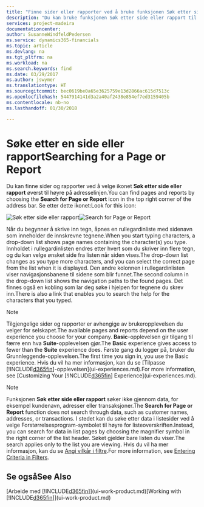 ```yaml
---
title: "Finne sider eller rapporter ved å bruke funksjonen Søk etter side eller rapport | Microsoft-dokumentasjon"
description: "Du kan bruke funksjonen Søk etter side eller rapport til å finne sider og rapporter i Finance and Operations, Business edition."
services: project-madeira
documentationcenter: 
author: SusanneWindfeldPedersen
ms.service: dynamics365-financials
ms.topic: article
ms.devlang: na
ms.tgt_pltfrm: na
ms.workload: na
ms.search.keywords: find
ms.date: 03/29/2017
ms.author: jswymer
ms.translationtype: HT
ms.sourcegitcommit: bec0619be0a65e3625759e13d2866ac615d7513c
ms.openlocfilehash: 5447914141d3a2a40af2438e854ef7ed3159405b
ms.contentlocale: nb-no
ms.lasthandoff: 01/30/2018

---
```

# <a name="searching-for-a-page-or-report"></a><span data-ttu-id="ab98d-103">Søke etter en side eller rapport</span><span class="sxs-lookup"><span data-stu-id="ab98d-103">Searching for a Page or Report</span></span>
<span data-ttu-id="ab98d-104">Du kan finne sider og rapporter ved å velge ikonet **Søk etter side eller rapport** øverst til høyre på adresselinjen.</span><span class="sxs-lookup"><span data-stu-id="ab98d-104">You can find pages and reports by choosing the **Search for Page or Report** icon in the top right corner of the address bar.</span></span> <span data-ttu-id="ab98d-105">Se etter dette ikonet:</span><span class="sxs-lookup"><span data-stu-id="ab98d-105">Look for this icon:</span></span>

<span data-ttu-id="ab98d-106">![Søk etter side eller rapport](media/ui-search/search.png "Søk etter side eller rapport")</span><span class="sxs-lookup"><span data-stu-id="ab98d-106">![Search for Page or Report](media/ui-search/search.png "Search for Page or Report")</span></span>

<span data-ttu-id="ab98d-107">Når du begynner å skrive inn tegn, åpnes en rullegardinliste med sidenavn som inneholder de innskrevne tegnene.</span><span class="sxs-lookup"><span data-stu-id="ab98d-107">When you start typing characters, a drop-down list shows page names containing the character(s) you type.</span></span> <span data-ttu-id="ab98d-108">Innholdet i rullegardinlisten endres etter hvert som du skriver inn flere tegn, og du kan velge ønsket side fra listen når siden vises.</span><span class="sxs-lookup"><span data-stu-id="ab98d-108">The drop-down list changes as you type more characters, and you can select the correct page from the list when it is displayed.</span></span> <span data-ttu-id="ab98d-109">Den andre kolonnen i rullegardinlisten viser navigasjonsbanene til sidene som blir funnet.</span><span class="sxs-lookup"><span data-stu-id="ab98d-109">The second column in the drop-down list shows the navigation paths to the found pages.</span></span> <span data-ttu-id="ab98d-110">Det finnes også en kobling som lar deg søke i hjelpen for tegnene du skrev inn.</span><span class="sxs-lookup"><span data-stu-id="ab98d-110">There is also a link that enables you to search the help for the characters that you typed.</span></span>

> [!NOTE]  
>   <span data-ttu-id="ab98d-111">Tilgjengelige sider og rapporter er avhengige av brukeropplevelsen du velger for selskapet.</span><span class="sxs-lookup"><span data-stu-id="ab98d-111">The available pages and reports depend on the user experience you choose for your company.</span></span> <span data-ttu-id="ab98d-112">**Basic**-opplevelsen gir tilgang til færre enn hva **Suite**-opplevelsen gjør.</span><span class="sxs-lookup"><span data-stu-id="ab98d-112">The **Basic** experience gives access to fewer than the **Suite** experience does.</span></span> <span data-ttu-id="ab98d-113">Første gang du logger på, bruker du Grunnleggende-opplevelsen.</span><span class="sxs-lookup"><span data-stu-id="ab98d-113">The first time you sign in, you use the Basic experience.</span></span> <span data-ttu-id="ab98d-114">Hvis du vil ha mer informasjon, kan du se [Tilpasse [!INCLUDE[d365fin](includes/d365fin_md.md)]-opplevelsen](ui-experiences.md).</span><span class="sxs-lookup"><span data-stu-id="ab98d-114">For more information, see [Customizing Your  [!INCLUDE[d365fin](includes/d365fin_md.md)] Experience](ui-experiences.md).</span></span>

> [!NOTE]  
>   <span data-ttu-id="ab98d-115">Funksjonen **Søk etter side eller rapport** søker ikke gjennom data, for eksempel kundenavn, adresser eller transaksjoner.</span><span class="sxs-lookup"><span data-stu-id="ab98d-115">The **Search for Page or Report** function does not search through data, such as customer names, addresses, or transactions.</span></span> <span data-ttu-id="ab98d-116">I stedet kan du søke etter data i listesider ved å velge Forstørrelsesprogram-symbolet til høyre for listeoverskriften.</span><span class="sxs-lookup"><span data-stu-id="ab98d-116">Instead, you can search for data in list pages by choosing the magnifier symbol in the right corner of the list header.</span></span> <span data-ttu-id="ab98d-117">Søket gjelder bare listen du viser.</span><span class="sxs-lookup"><span data-stu-id="ab98d-117">The search applies only to the list you are viewing.</span></span> <span data-ttu-id="ab98d-118">Hvis du vil ha mer informasjon, kan du se [Angi vilkår i filtre](ui-enter-criteria-filters.md).</span><span class="sxs-lookup"><span data-stu-id="ab98d-118">For more information, see [Entering Criteria in Filters](ui-enter-criteria-filters.md).</span></span>

## <a name="see-also"></a><span data-ttu-id="ab98d-119">Se også</span><span class="sxs-lookup"><span data-stu-id="ab98d-119">See Also</span></span>
<span data-ttu-id="ab98d-120">[Arbeide med [!INCLUDE[d365fin](includes/d365fin_md.md)]](ui-work-product.md)</span><span class="sxs-lookup"><span data-stu-id="ab98d-120">[Working with [!INCLUDE[d365fin](includes/d365fin_md.md)]](ui-work-product.md)</span></span>

